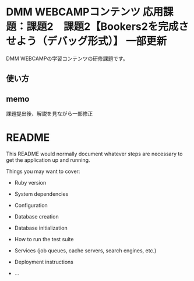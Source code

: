 # DMM WEBCAMPコンテンツ 応用課題：課題2　課題2【Bookers2を完成させよう（デバッグ形式）】 一部更新
DMM WEBCAMPの学習コンテンツの研修課題です。
## 使い方

## memo
課題提出後、解説を見ながら一部修正

# README

This README would normally document whatever steps are necessary to get the
application up and running.

Things you may want to cover:

* Ruby version

* System dependencies

* Configuration

* Database creation

* Database initialization

* How to run the test suite

* Services (job queues, cache servers, search engines, etc.)

* Deployment instructions

* ...

